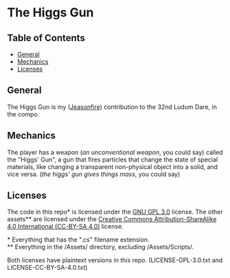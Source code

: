 The Higgs Gun
=============

Table of Contents
-----------------
* [General](#general)
* [Mechanics](#mechanics)
* [Licenses](#licenses)

General
-------
The Higgs Gun is my ([Jeasonfire](https://jeasonfire.github.io/)) contribution to the 32nd Ludum Dare, in the compo.

Mechanics
---------
The player has a weapon (_an unconventional weapon_, you could say) called the "Higgs' Gun", a gun that fires particles that change the state of special materials, like changing a transparent non-physical object into a solid, and vice versa. (_the higgs' gun gives things mass_, you could say)

Licenses
--------
The code in this repo\*  is licensed under the [GNU GPL 3.0](https://www.gnu.org/licenses/gpl-3.0.html) license. The other assets\*\* are licensed under the [Creative Commons Attribution-ShareAlike 4.0 International (CC-BY-SA 4.0)](https://creativecommons.org/licenses/by-sa/4.0/) license.

\* Everything that has the ".cs" filename extension.  
\*\* Everything in the /Assets/ directory, excluding /Assets/Scripts/.

Both licenses have plaintext versions in this repo. (LICENSE-GPL-3.0.txt and LICENSE-CC-BY-SA-4.0.txt)
